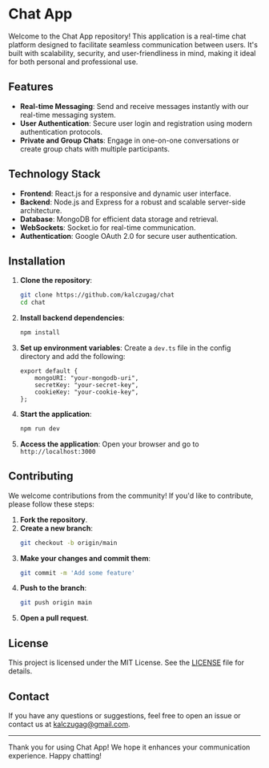 # Chat App

Welcome to the Chat App repository! This application is a real-time chat platform designed to facilitate seamless communication between users. It's built with scalability, security, and user-friendliness in mind, making it ideal for both personal and professional use.

## Features

- **Real-time Messaging**: Send and receive messages instantly with our real-time messaging system.
- **User Authentication**: Secure user login and registration using modern authentication protocols.
- **Private and Group Chats**: Engage in one-on-one conversations or create group chats with multiple participants.

## Technology Stack

- **Frontend**: React.js for a responsive and dynamic user interface.
- **Backend**: Node.js and Express for a robust and scalable server-side architecture.
- **Database**: MongoDB for efficient data storage and retrieval.
- **WebSockets**: Socket.io for real-time communication.
- **Authentication**: Google OAuth 2.0 for secure user authentication.

## Installation

1. **Clone the repository**:
    ```sh
    git clone https://github.com/kalczugag/chat
    cd chat
    ```

2. **Install backend dependencies**:
    ```sh
    npm install
    ```

3. **Set up environment variables**:
    Create a `dev.ts` file in the config directory and add the following:
    ```env
    export default {
        mongoURI: "your-mongodb-uri",
        secretKey: "your-secret-key",
        cookieKey: "your-cookie-key",
    };
    ```

4. **Start the application**:
    ```sh
    npm run dev
    ```

5. **Access the application**:
    Open your browser and go to `http://localhost:3000`

## Contributing

We welcome contributions from the community! If you'd like to contribute, please follow these steps:

1. **Fork the repository**.
2. **Create a new branch**:
    ```sh
    git checkout -b origin/main
    ```
3. **Make your changes and commit them**:
    ```sh
    git commit -m 'Add some feature'
    ```
4. **Push to the branch**:
    ```sh
    git push origin main
    ```
5. **Open a pull request**.

## License

This project is licensed under the MIT License. See the [LICENSE](LICENSE) file for details.

## Contact

If you have any questions or suggestions, feel free to open an issue or contact us at [kalczugag@gmail.com](mailto:kalczugag@gmail.com).

---

Thank you for using Chat App! We hope it enhances your communication experience. Happy chatting!
